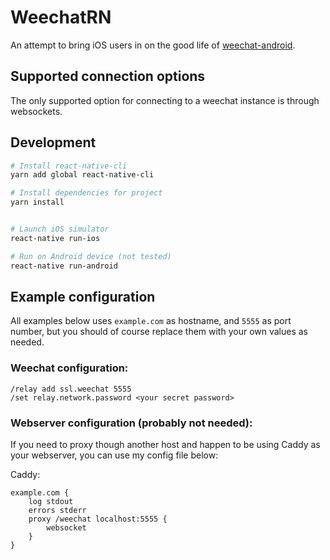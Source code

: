 # WeechatRN

An attempt to bring iOS users in on the good life of [weechat-android](https://github.com/ubergeek42/weechat-android).

## Supported connection options

The only supported option for connecting to a weechat instance is through websockets.

## Development

```bash
# Install react-native-cli
yarn add global react-native-cli

# Install dependencies for project
yarn install


# Launch iOS simulator
react-native run-ios

# Run on Android device (not tested)
react-native run-android
```

## Example configuration

All examples below uses `example.com` as hostname, and `5555` as port number, but you should of course replace them with your own values as needed.

### Weechat configuration:

```
/relay add ssl.weechat 5555
/set relay.network.password <your secret password>
```

### Webserver configuration (probably not needed):

If you need to proxy though another host and happen to be using Caddy as your webserver, you can use my config file below:

Caddy:

```
example.com {
	log stdout
	errors stderr
	proxy /weechat localhost:5555 {
		websocket
	}
}
```
